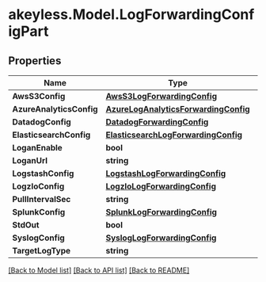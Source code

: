 # akeyless.Model.LogForwardingConfigPart

## Properties

Name | Type | Description | Notes
------------ | ------------- | ------------- | -------------
**AwsS3Config** | [**AwsS3LogForwardingConfig**](AwsS3LogForwardingConfig.md) |  | [optional] 
**AzureAnalyticsConfig** | [**AzureLogAnalyticsForwardingConfig**](AzureLogAnalyticsForwardingConfig.md) |  | [optional] 
**DatadogConfig** | [**DatadogForwardingConfig**](DatadogForwardingConfig.md) |  | [optional] 
**ElasticsearchConfig** | [**ElasticsearchLogForwardingConfig**](ElasticsearchLogForwardingConfig.md) |  | [optional] 
**LoganEnable** | **bool** |  | [optional] 
**LoganUrl** | **string** |  | [optional] 
**LogstashConfig** | [**LogstashLogForwardingConfig**](LogstashLogForwardingConfig.md) |  | [optional] 
**LogzIoConfig** | [**LogzIoLogForwardingConfig**](LogzIoLogForwardingConfig.md) |  | [optional] 
**PullIntervalSec** | **string** |  | [optional] 
**SplunkConfig** | [**SplunkLogForwardingConfig**](SplunkLogForwardingConfig.md) |  | [optional] 
**StdOut** | **bool** |  | [optional] 
**SyslogConfig** | [**SyslogLogForwardingConfig**](SyslogLogForwardingConfig.md) |  | [optional] 
**TargetLogType** | **string** |  | [optional] 

[[Back to Model list]](../README.md#documentation-for-models) [[Back to API list]](../README.md#documentation-for-api-endpoints) [[Back to README]](../README.md)

